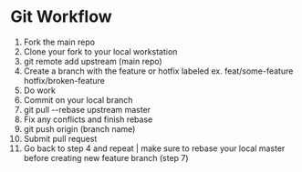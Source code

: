 # Git Workflow
  1. Fork the main repo
  2. Clone your fork to your local workstation
  3. git remote add upstream (main repo)
  4. Create a branch with the feature or hotfix labeled ex. feat/some-feature   hotfix/broken-feature
  5. Do work
  6. Commit on your local branch
  7. git pull --rebase upstream master 
  8. Fix any conflicts and finish rebase
  9. git push origin (branch name)
  10. Submit pull request
  11. Go back to step 4 and repeat | make sure to rebase your local master before creating new feature branch (step 7)